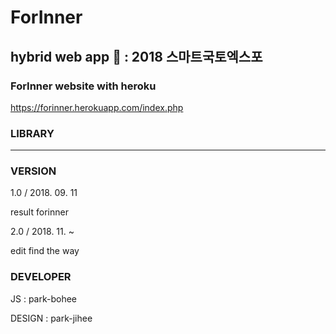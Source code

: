 # ForInner

## hybrid web app :iphone: : 2018 스마트국토엑스포

### ForInner website with heroku

https://forinner.herokuapp.com/index.php

### LIBRARY

-----------

### VERSION

1.0 / 2018. 09. 11

result forinner

2.0 / 2018. 11. ~

edit find the way

### DEVELOPER

JS : park-bohee

DESIGN : park-jihee